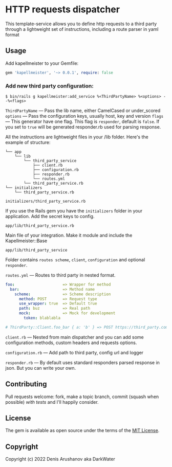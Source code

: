 # HTTP requests dispatcher

This template-service allows you to define http requests to a third party through a lightweight set of instructions, including a route parser in yaml format

## Usage

Add kapellmeister to your Gemfile:

```ruby
gem 'kapellmeister', '~> 0.0.1', require: false
```

### Add new third party configuration:

    $ bin/rails g kapellmeister:add_service %<ThirdPartyName> %<options> --%<flags>

`ThirdPartyName` — Pass the lib name, either CamelCased or under_scored
`options` — Pass the configuration keys, usually host, key and version
`flags` — This generator have one flag. This flag is `responder`, default is `false`. If you set to `true` will be generated responder.rb used for parsing response.

All the instructions are lightweight files in your /lib folder. Here's the example of structure:

``` Capfile
└── app
    └── lib
        └── third_party_service
            ├── client.rb
            ├── configuration.rb
            ├── responder.rb
            └── routes.yml
        └── third_party_service.rb  
└── initializers
    └── third_party_service.rb
```

    initializers/third_party_service.rb

If you use the Rails gem you have the `initializers` folder in your application. Add the secret keys to config.

    app/lib/third_party_service.rb

Main file of your integration. Make it module and include the Kapellmeister::Base

    app/lib/third_party_service

Folder contains `routes scheme`, `client`, `configuration` and optional `responder`.

`routes.yml` — Routes to third party in nested format.

``` yaml
foo:                     => Wrapper for method
  bar:                   => Method name
    scheme:              => Scheme description
      method: POST       => Request type
      use_wrapper: true  => Default true
      path: buz          => Real path
      mock:              => Mock for development
        token: blablabla

# ThirdParty::Client.foo_bar { a: 'b' } => POST https://third_party.com/foo/buz DATA: { a: 'b' }
```

`client.rb` — Nested from main dispatcher and you can add some configuration methods, custom headers and requests options.

`configuration.rb` — Add path to third party, config url and logger

`responder.rb` — By default uses standard responders parsed response in json. But you can write your own.

## Contributing

Pull requests welcome: fork, make a topic branch, commit (squash when possible) *with tests* and I'll happily consider.

## License

The gem is available as open source under the terms of the [MIT License](https://opensource.org/licenses/MIT).

## Copyright

Copyright (c) 2022 Denis Arushanov aka DarkWater
